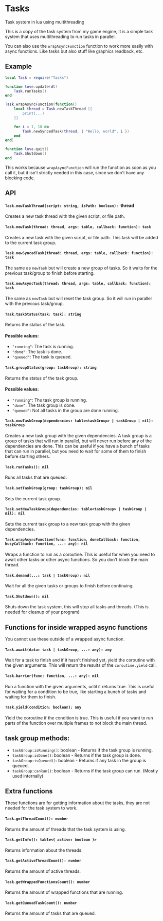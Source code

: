 # Tasks
Task system in lua using multithreading

This is a copy of the task system from my game engine, it is a simple task system that uses multithreading to run tasks in parallel.

You can also use the `wrapAsyncFunction` function to work more easily with async functions. Like tasks but also stuff like graphics readback, etc.

## Example
```lua
local Task = require("Tasks")

function love.update(dt)
    Task.runTasks()
end

Task.wrapAsyncFunction(function()
    local thread = Task.newTaskThread [[
        print(...)
    ]]

    for i = 1, 10 do
        Task.newSyncedTask(thread, { "Hello, world", i })
    end
end)

function love.quit()
    Task.Shutdown()
end
```
This works because `wrapAsyncFunction` will run the function as soon as you call it, but it isn't strictly needed in this case, since we don't have any blocking code.

## API
#### `Task.newTaskThread(script: string, isPath: boolean): `thread
Creates a new task thread with the given script, or file path.

#### `Task.newTask(thread: thread, args: table, callback: function): task`
Creates a new task with the given script, or file path. This task will be added to the current task group.

#### `Task.newSyncedTask(thread: thread, args: table, callback: function): task`
The same as `newTask` but will create a new group of tasks. So it waits for the previous task/group to finish before starting.

#### `Task.newAsyncTask(thread: thread, args: table, callback: function): task`
The same as `newTask` but will reset the task group. So it will run in parallel with the previous task/group.

#### `Task.taskStatus(task: task): string`
Returns the status of the task.
#### Possible values:
- `"running"`: The task is running.
- `"done"`: The task is done.
- `"queued"`: The task is queued.

#### `Task.groupStatus(group: taskGroup): string`
Returns the status of the task group.
#### Possible values:
- `"running"`: The task group is running.
- `"done"`: The task group is done.
- `"queued"`: Not all tasks in the group are done running.

#### `Task.newTaskGroup(dependencies: table<taskGroup> | taskGroup | nil): taskGroup`
Creates a new task group with the given dependencies.
A task group is a group of tasks that will run in parallel, but will never run before any of the dependencies are done.
This can be useful if you have a bunch of tasks that can run in parallel, but you need to wait for some of them to finish before starting others.

#### `Task.runTasks(): nil`
Runs all tasks that are queued.

#### `Task.setTaskGroup(group: taskGroup): nil`
Sets the current task group.

#### `Task.setNewTaskGroup(dependencies: table<taskGroup> | taskGroup | nil): nil`
Sets the current task group to a new task group with the given dependencies.

#### `Task.wrapAsyncFunction(func: function, doneCallback: function, busyCallback: function, ...: any): nil`
Wraps a function to run as a coroutine. This is useful for when you need to await other tasks or other async functions. So you don't block the main thread.

#### `Task.demand(...: task | taskGroup): nil`
Wait for all the given tasks or groups to finish before continuing.

#### `Task.Shutdown(): nil`
Shuts down the task system, this will stop all tasks and threads. (This is needed for cleanup of your program)

## Functions for inside wrapped async functions
You cannot use these outside of a wrapped async function.

#### `Task.await(data: task | taskGroup, ...: any): any`
Wait for a task to finish and if it hasn't finished yet, yield the coroutine with the given arguments. This will return the results of the `coroutine.yield` call.

#### `Task.barrier(func: function, ...: any): nil`
Run a function with the given arguments, until it returns true. This is useful for waiting for a condition to be true, like starting a bunch of tasks and waiting for them to finish.

#### `Task.yield(condition: boolean): any`
Yield the coroutine if the condition is true. 
This is useful if you want to run parts of the function over multiple frames to not block the main thread.

## task group methods:
- `taskGroup:isRunning()`: boolean - Returns if the task group is running.
- `taskGroup:isDone()`: boolean - Returns if the task group is done.
- `taskGroup:isQueued()`: boolean - Returns if any task in the group is queued.
- `taskGroup:canRun()`: boolean - Returns if the task group can run. (Mostly used internally)

## Extra functions
These functions are for getting information about the tasks, they are not needed for the task system to work.

#### `Task.getThreadCount(): number`
Returns the amount of threads that the task system is using.

#### `Task.getInfo(): table<{ active: boolean }>`
Returns information about the threads.

#### `Task.getActiveThreadCount(): number`
Returns the amount of active threads.

#### `Task.getWrappedFunctionsCount(): number`
Returns the amount of wrapped functions that are running.

#### `Task.getQueuedTaskCount(): number`
Returns the amount of tasks that are queued.